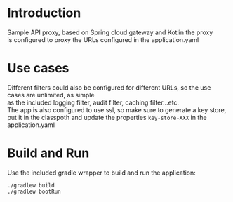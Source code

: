 
# Introduction
Sample API proxy, based on Spring cloud gateway and Kotlin the proxy  
is configured to proxy the URLs configured in the application.yaml

# Use cases
Different filters could also be configured for different URLs, so the use cases are unlimited, as simple   
as the included logging filter, audit filter, caching filter...etc.  
The app is also configured to use ssl, so make sure to generate a key store, put it in the classpoth and update the properties `key-store-XXX` in the application.yaml

# Build and Run
Use the included gradle wrapper to build and run the application:

    ./gradlew build
    ./gradlew bootRun

